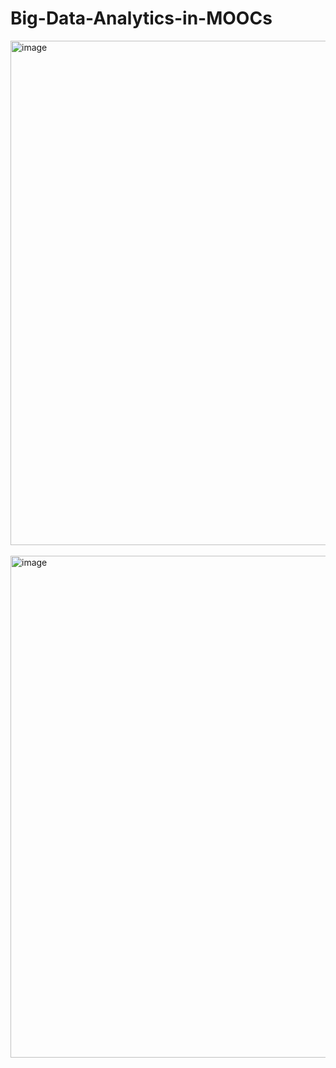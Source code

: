 # Big-Data-Analytics-in-MOOCs
 
<img width="807" alt="image" src="https://github.com/user-attachments/assets/a01425e6-6314-48ed-ab87-05f7c266a471" />
<br>
<br>
<img width="803" alt="image" src="https://github.com/user-attachments/assets/dedefa0a-4ae1-4d91-9585-81963d4bf950" />
